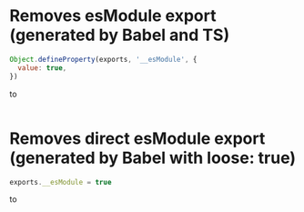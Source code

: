 # Removes esModule export (generated by Babel and TS)

```js
Object.defineProperty(exports, '__esModule', {
  value: true,
})
```

to

```js

```

# Removes direct esModule export (generated by Babel with loose: true)

```js
exports.__esModule = true
```

to

```js

```
